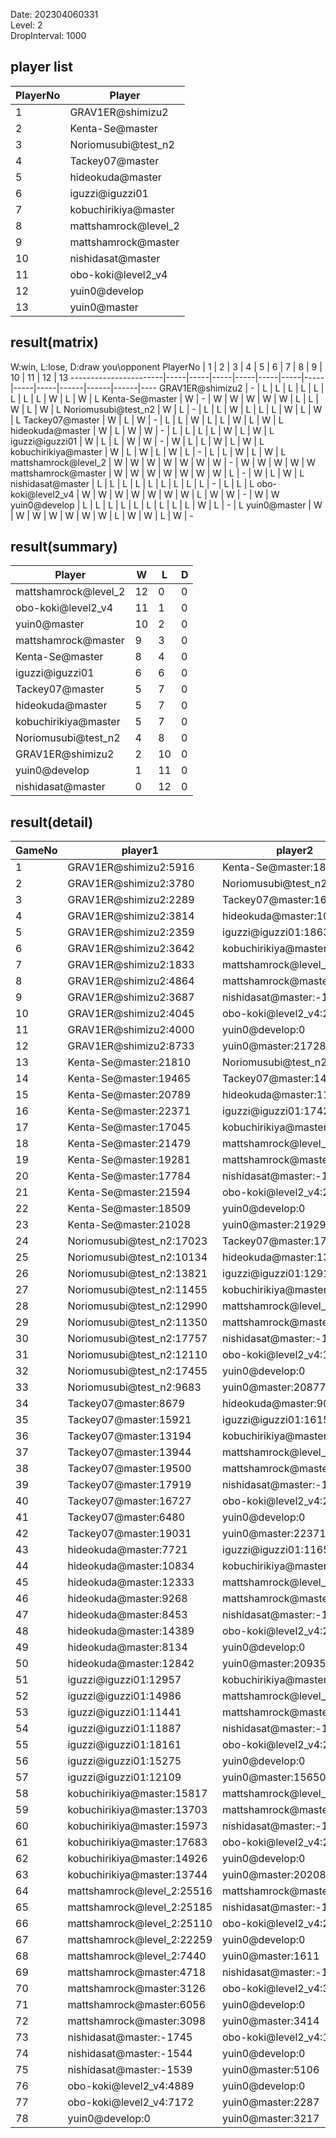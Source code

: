 Date: 202304060331  
Level: 2  
DropInterval: 1000  
## player list
PlayerNo  |  Player
----------|----------------------
1         |  GRAV1ER@shimizu2
2         |  Kenta-Se@master
3         |  Noriomusubi@test_n2
4         |  Tackey07@master
5         |  hideokuda@master
6         |  iguzzi@iguzzi01
7         |  kobuchirikiya@master
8         |  mattshamrock@level_2
9         |  mattshamrock@master
10        |  nishidasat@master
11        |  obo-koki@level2_v4
12        |  yuin0@develop
13        |  yuin0@master
## result(matrix)
W:win, L:lose, D:draw
you\opponent PlayerNo  |  1  |  2  |  3  |  4  |  5  |  6  |  7  |  8  |  9  |  10  |  11  |  12  |  13
-----------------------|-----|-----|-----|-----|-----|-----|-----|-----|-----|------|------|------|----
GRAV1ER@shimizu2       |  -  |  L  |  L  |  L  |  L  |  L  |  L  |  L  |  L  |  W   |  L   |  W   |  L
Kenta-Se@master        |  W  |  -  |  W  |  W  |  W  |  W  |  W  |  L  |  L  |  W   |  L   |  W   |  L
Noriomusubi@test_n2    |  W  |  L  |  -  |  L  |  L  |  W  |  L  |  L  |  L  |  W   |  L   |  W   |  L
Tackey07@master        |  W  |  L  |  W  |  -  |  L  |  L  |  W  |  L  |  L  |  W   |  L   |  W   |  L
hideokuda@master       |  W  |  L  |  W  |  W  |  -  |  L  |  L  |  L  |  L  |  W   |  L   |  W   |  L
iguzzi@iguzzi01        |  W  |  L  |  L  |  W  |  W  |  -  |  W  |  L  |  L  |  W   |  L   |  W   |  L
kobuchirikiya@master   |  W  |  L  |  W  |  L  |  W  |  L  |  -  |  L  |  L  |  W   |  L   |  W   |  L
mattshamrock@level_2   |  W  |  W  |  W  |  W  |  W  |  W  |  W  |  -  |  W  |  W   |  W   |  W   |  W
mattshamrock@master    |  W  |  W  |  W  |  W  |  W  |  W  |  W  |  L  |  -  |  W   |  L   |  W   |  L
nishidasat@master      |  L  |  L  |  L  |  L  |  L  |  L  |  L  |  L  |  L  |  -   |  L   |  L   |  L
obo-koki@level2_v4     |  W  |  W  |  W  |  W  |  W  |  W  |  W  |  L  |  W  |  W   |  -   |  W   |  W
yuin0@develop          |  L  |  L  |  L  |  L  |  L  |  L  |  L  |  L  |  L  |  W   |  L   |  -   |  L
yuin0@master           |  W  |  W  |  W  |  W  |  W  |  W  |  W  |  L  |  W  |  W   |  L   |  W   |  -
## result(summary)
Player                |  W   |  L   |  D
----------------------|------|------|---
mattshamrock@level_2  |  12  |  0   |  0
obo-koki@level2_v4    |  11  |  1   |  0
yuin0@master          |  10  |  2   |  0
mattshamrock@master   |  9   |  3   |  0
Kenta-Se@master       |  8   |  4   |  0
iguzzi@iguzzi01       |  6   |  6   |  0
Tackey07@master       |  5   |  7   |  0
hideokuda@master      |  5   |  7   |  0
kobuchirikiya@master  |  5   |  7   |  0
Noriomusubi@test_n2   |  4   |  8   |  0
GRAV1ER@shimizu2      |  2   |  10  |  0
yuin0@develop         |  1   |  11  |  0
nishidasat@master     |  0   |  12  |  0
## result(detail)
GameNo  |  player1                     |  player2
--------|------------------------------|----------------------------
1       |  GRAV1ER@shimizu2:5916       |  Kenta-Se@master:18917
2       |  GRAV1ER@shimizu2:3780       |  Noriomusubi@test_n2:10569
3       |  GRAV1ER@shimizu2:2289       |  Tackey07@master:16009
4       |  GRAV1ER@shimizu2:3814       |  hideokuda@master:10934
5       |  GRAV1ER@shimizu2:2359       |  iguzzi@iguzzi01:18630
6       |  GRAV1ER@shimizu2:3642       |  kobuchirikiya@master:14658
7       |  GRAV1ER@shimizu2:1833       |  mattshamrock@level_2:25605
8       |  GRAV1ER@shimizu2:4864       |  mattshamrock@master:24564
9       |  GRAV1ER@shimizu2:3687       |  nishidasat@master:-1524
10      |  GRAV1ER@shimizu2:4045       |  obo-koki@level2_v4:22652
11      |  GRAV1ER@shimizu2:4000       |  yuin0@develop:0
12      |  GRAV1ER@shimizu2:8733       |  yuin0@master:21728
13      |  Kenta-Se@master:21810       |  Noriomusubi@test_n2:14119
14      |  Kenta-Se@master:19465       |  Tackey07@master:14381
15      |  Kenta-Se@master:20789       |  hideokuda@master:11057
16      |  Kenta-Se@master:22371       |  iguzzi@iguzzi01:17427
17      |  Kenta-Se@master:17045       |  kobuchirikiya@master:13524
18      |  Kenta-Se@master:21479       |  mattshamrock@level_2:25276
19      |  Kenta-Se@master:19281       |  mattshamrock@master:25452
20      |  Kenta-Se@master:17784       |  nishidasat@master:-1577
21      |  Kenta-Se@master:21594       |  obo-koki@level2_v4:22001
22      |  Kenta-Se@master:18509       |  yuin0@develop:0
23      |  Kenta-Se@master:21028       |  yuin0@master:21929
24      |  Noriomusubi@test_n2:17023   |  Tackey07@master:17472
25      |  Noriomusubi@test_n2:10134   |  hideokuda@master:13531
26      |  Noriomusubi@test_n2:13821   |  iguzzi@iguzzi01:12913
27      |  Noriomusubi@test_n2:11455   |  kobuchirikiya@master:16420
28      |  Noriomusubi@test_n2:12990   |  mattshamrock@level_2:25168
29      |  Noriomusubi@test_n2:11350   |  mattshamrock@master:25586
30      |  Noriomusubi@test_n2:17757   |  nishidasat@master:-1538
31      |  Noriomusubi@test_n2:12110   |  obo-koki@level2_v4:16938
32      |  Noriomusubi@test_n2:17455   |  yuin0@develop:0
33      |  Noriomusubi@test_n2:9683    |  yuin0@master:20877
34      |  Tackey07@master:8679        |  hideokuda@master:9029
35      |  Tackey07@master:15921       |  iguzzi@iguzzi01:16155
36      |  Tackey07@master:13194       |  kobuchirikiya@master:12613
37      |  Tackey07@master:13944       |  mattshamrock@level_2:23325
38      |  Tackey07@master:19500       |  mattshamrock@master:25287
39      |  Tackey07@master:17919       |  nishidasat@master:-1645
40      |  Tackey07@master:16727       |  obo-koki@level2_v4:23779
41      |  Tackey07@master:6480        |  yuin0@develop:0
42      |  Tackey07@master:19031       |  yuin0@master:22371
43      |  hideokuda@master:7721       |  iguzzi@iguzzi01:11657
44      |  hideokuda@master:10834      |  kobuchirikiya@master:14337
45      |  hideokuda@master:12333      |  mattshamrock@level_2:24125
46      |  hideokuda@master:9268       |  mattshamrock@master:23944
47      |  hideokuda@master:8453       |  nishidasat@master:-1615
48      |  hideokuda@master:14389      |  obo-koki@level2_v4:23328
49      |  hideokuda@master:8134       |  yuin0@develop:0
50      |  hideokuda@master:12842      |  yuin0@master:20935
51      |  iguzzi@iguzzi01:12957       |  kobuchirikiya@master:10960
52      |  iguzzi@iguzzi01:14986       |  mattshamrock@level_2:25449
53      |  iguzzi@iguzzi01:11441       |  mattshamrock@master:25016
54      |  iguzzi@iguzzi01:11887       |  nishidasat@master:-1612
55      |  iguzzi@iguzzi01:18161       |  obo-koki@level2_v4:22050
56      |  iguzzi@iguzzi01:15275       |  yuin0@develop:0
57      |  iguzzi@iguzzi01:12109       |  yuin0@master:15650
58      |  kobuchirikiya@master:15817  |  mattshamrock@level_2:25523
59      |  kobuchirikiya@master:13703  |  mattshamrock@master:25117
60      |  kobuchirikiya@master:15973  |  nishidasat@master:-1580
61      |  kobuchirikiya@master:17683  |  obo-koki@level2_v4:21222
62      |  kobuchirikiya@master:14926  |  yuin0@develop:0
63      |  kobuchirikiya@master:13744  |  yuin0@master:20208
64      |  mattshamrock@level_2:25516  |  mattshamrock@master:23700
65      |  mattshamrock@level_2:25185  |  nishidasat@master:-1518
66      |  mattshamrock@level_2:25110  |  obo-koki@level2_v4:20612
67      |  mattshamrock@level_2:22259  |  yuin0@develop:0
68      |  mattshamrock@level_2:7440   |  yuin0@master:1611
69      |  mattshamrock@master:4718    |  nishidasat@master:-1375
70      |  mattshamrock@master:3126    |  obo-koki@level2_v4:3326
71      |  mattshamrock@master:6056    |  yuin0@develop:0
72      |  mattshamrock@master:3098    |  yuin0@master:3414
73      |  nishidasat@master:-1745     |  obo-koki@level2_v4:1844
74      |  nishidasat@master:-1544     |  yuin0@develop:0
75      |  nishidasat@master:-1539     |  yuin0@master:5106
76      |  obo-koki@level2_v4:4889     |  yuin0@develop:0
77      |  obo-koki@level2_v4:7172     |  yuin0@master:2287
78      |  yuin0@develop:0             |  yuin0@master:3217
